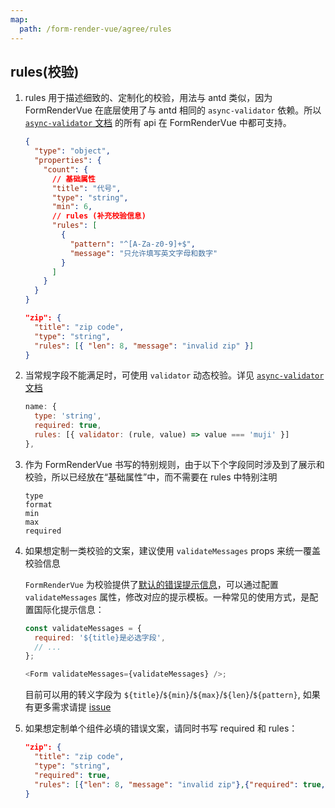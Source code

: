 ```yaml
---
map:
  path: /form-render-vue/agree/rules
---
```

<div style="margin:24px 0" />

## rules(校验)

1. rules 用于描述细致的、定制化的校验，用法与 antd 类似，因为 FormRenderVue 在底层使用了与 antd 相同的 `async-validator` 依赖。所以 [`async-validator` 文档](https://github.com/yiminghe/async-validator#type) 的所有 api 在 FormRenderVue 中都可支持。

   ```json
   {
     "type": "object",
     "properties": {
       "count": {
         // 基础属性
         "title": "代号",
         "type": "string",
         "min": 6,
         // rules (补充校验信息)
         "rules": [
           {
             "pattern": "^[A-Za-z0-9]+$",
             "message": "只允许填写英文字母和数字"
           }
         ]
       }
     }
   }
   ```

   ```json
   "zip": {
     "title": "zip code",
     "type": "string",
     "rules": [{ "len": 8, "message": "invalid zip" }]
   }
   ```

2. 当常规字段不能满足时，可使用 `validator` 动态校验。详见 [`async-validator` 文档](https://github.com/yiminghe/async-validator#validate)

   ```js
   name: {
     type: 'string',
     required: true,
     rules: [{ validator: (rule, value) => value === 'muji' }]
   },
   ```

3. 作为 FormRenderVue 书写的特别规则，由于以下个字段同时涉及到了展示和校验，所以已经放在“基础属性”中，而不需要在 rules 中特别注明

   ```text
   type
   format
   min
   max
   required
   ```

4. 如果想定制一类校验的文案，建议使用 `validateMessages` props 来统一覆盖校验信息

   `FormRenderVue` 为校验提供了[默认的错误提示信息](https://github.com/PathFun/swizzle/blob/main/packages/form-render-vue/src/validateMessageCN.js)，可以通过配置 `validateMessages` 属性，修改对应的提示模板。一种常见的使用方式，是配置国际化提示信息：

   ```js
   const validateMessages = {
     required: '${title}是必选字段',
     // ...
   };

   <Form validateMessages={validateMessages} />;
   ```

   目前可以用的转义字段为 `${title}`/`${min}`/`${max}`/`${len}`/`${pattern}`, 如果有更多需求请提 [issue](https://github.com/PathFun/swizzle/issues/new/choose)

5. 如果想定制单个组件必填的错误文案，请同时书写 required 和 rules：

   ```json
   "zip": {
     "title": "zip code",
     "type": "string",
     "required": true,
     "rules": [{"len": 8, "message": "invalid zip"},{"required": true, "message": "zip is required"}]
   }
   ```